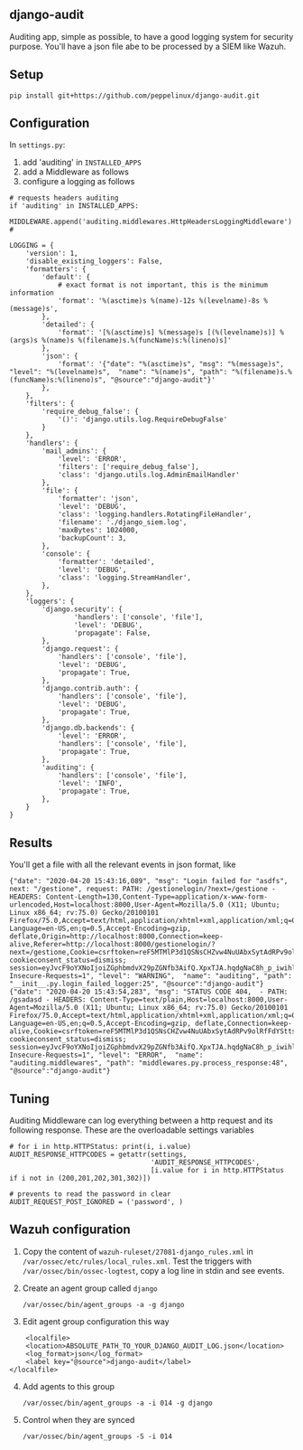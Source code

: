 django-audit
------------

Auditing app, simple as possible, to have a good logging system for security purpose.
You'll have a json file abe to be processed by a SIEM like Wazuh.

Setup
-----

````
pip install git+https://github.com/peppelinux/django-audit.git
````

Configuration
-------------

In `settings.py`:

1. add 'auditing' in `INSTALLED_APPS`
2. add a Middleware as follows
3. configure a logging as follows

````
# requests headers auditing
if 'auditing' in INSTALLED_APPS:
    MIDDLEWARE.append('auditing.middlewares.HttpHeadersLoggingMiddleware')
#

LOGGING = {
    'version': 1,
    'disable_existing_loggers': False,
    'formatters': {
        'default': {
            # exact format is not important, this is the minimum information
            'format': '%(asctime)s %(name)-12s %(levelname)-8s %(message)s',
        },
        'detailed': {
            'format': '[%(asctime)s] %(message)s [(%(levelname)s)] %(args)s %(name)s %(filename)s.%(funcName)s:%(lineno)s]'
        },
        'json': {
            'format': '{"date": "%(asctime)s", "msg": "%(message)s", "level": "%(levelname)s",  "name": "%(name)s", "path": "%(filename)s.%(funcName)s:%(lineno)s", "@source":"django-audit"}'
        },
    },
    'filters': {
        'require_debug_false': {
            '()': 'django.utils.log.RequireDebugFalse'
        }
    },
    'handlers': {
        'mail_admins': {
            'level': 'ERROR',
            'filters': ['require_debug_false'],
            'class': 'django.utils.log.AdminEmailHandler'
        },
        'file': {
            'formatter': 'json',
            'level': 'DEBUG',
            'class': 'logging.handlers.RotatingFileHandler',
            'filename': './django_siem.log',
            'maxBytes': 1024000,
            'backupCount': 3,
        },
        'console': {
            'formatter': 'detailed',
            'level': 'DEBUG',
            'class': 'logging.StreamHandler',
        },
    },
    'loggers': {
        'django.security': {
                'handlers': ['console', 'file'],
                'level': 'DEBUG',
                'propagate': False,
        },
        'django.request': {
            'handlers': ['console', 'file'],
            'level': 'DEBUG',
            'propagate': True,
        },
        'django.contrib.auth': {
            'handlers': ['console', 'file'],
            'level': 'DEBUG',
            'propagate': True,
        },
        'django.db.backends': {
            'level': 'ERROR',
            'handlers': ['console', 'file'],
            'propagate': True,
        },
        'auditing': {
            'handlers': ['console', 'file'],
            'level': 'INFO',
            'propagate': True,
        },
    }
}

````

Results
-------

You'll get a file with all the relevant events in json format, like

````
{"date": "2020-04-20 15:43:16,089", "msg": "Login failed for "asdfs", next: "/gestione", request: PATH: /gestionelogin/?next=/gestione - HEADERS: Content-Length=130,Content-Type=application/x-www-form-urlencoded,Host=localhost:8000,User-Agent=Mozilla/5.0 (X11; Ubuntu; Linux x86_64; rv:75.0) Gecko/20100101 Firefox/75.0,Accept=text/html,application/xhtml+xml,application/xml;q=0.9,image/webp,*/*;q=0.8,Accept-Language=en-US,en;q=0.5,Accept-Encoding=gzip, deflate,Origin=http://localhost:8000,Connection=keep-alive,Referer=http://localhost:8000/gestionelogin/?next=/gestione,Cookie=csrftoken=reF5MTMlP3d1QSNsCHZvw4NuUAbxSytAdRPv9olRfFdYSttsvM3YU7tVKHam6OOt; cookieconsent_status=dismiss; session=eyJvcF9oYXNoIjoiZGphbmdvX29pZGNfb3AifQ.XpxTJA.hqdgNaC8h_p_iwihldXJgrdjwRk,Upgrade-Insecure-Requests=1", "level": "WARNING",  "name": "auditing", "path": "__init__.py.login_failed_logger:25", "@source":"django-audit"}
{"date": "2020-04-20 15:43:54,283", "msg": "STATUS CODE 404,  - PATH: /gsadasd - HEADERS: Content-Type=text/plain,Host=localhost:8000,User-Agent=Mozilla/5.0 (X11; Ubuntu; Linux x86_64; rv:75.0) Gecko/20100101 Firefox/75.0,Accept=text/html,application/xhtml+xml,application/xml;q=0.9,image/webp,*/*;q=0.8,Accept-Language=en-US,en;q=0.5,Accept-Encoding=gzip, deflate,Connection=keep-alive,Cookie=csrftoken=reF5MTMlP3d1QSNsCHZvw4NuUAbxSytAdRPv9olRfFdYSttsvM3YU7tVKHam6OOt; cookieconsent_status=dismiss; session=eyJvcF9oYXNoIjoiZGphbmdvX29pZGNfb3AifQ.XpxTJA.hqdgNaC8h_p_iwihldXJgrdjwRk,Upgrade-Insecure-Requests=1", "level": "ERROR",  "name": "auditing.middlewares", "path": "middlewares.py.process_response:48", "@source":"django-audit"}
````

Tuning
------

Auditing Middleware can log everything between a http request and its following response.
These are the overloadable settings variables

````
# for i in http.HTTPStatus: print(i, i.value) 
AUDIT_RESPONSE_HTTPCODES = getattr(settings,
                                   'AUDIT_RESPONSE_HTTPCODES',
                                   [i.value for i in http.HTTPStatus if i not in (200,201,202,301,302)])

# prevents to read the password in clear
AUDIT_REQUEST_POST_IGNORED = ('password', )
````


Wazuh configuration
-------------------

1. Copy the content of `wazuh-ruleset/27081-django_rules.xml` in `/var/ossec/etc/rules/local_rules.xml`.
   Test the triggers with `/var/ossec/bin/ossec-logtest`, copy a log line in stdin and see events.

2. Create an agent group called `django`
   ````
   /var/ossec/bin/agent_groups -a -g django
   ````
3. Edit agent group configuration this way
````
    <localfile>
	<location>ABSOLUTE_PATH_TO_YOUR_DJANGO_AUDIT_LOG.json</location>
	<log_format>json</log_format>
	<label key="@source">django-audit</label>
</localfile>
````
4. Add agents to this group
   ````
   /var/ossec/bin/agent_groups -a -i 014 -g django
   ````
5. Control when they are synced
   ````
   /var/ossec/bin/agent_groups -S -i 014
   ````


